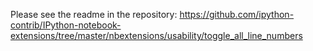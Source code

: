 Please see the readme in the repository:
https://github.com/ipython-contrib/IPython-notebook-extensions/tree/master/nbextensions/usability/toggle_all_line_numbers
